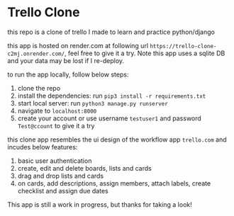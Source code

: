 # Trello Clone

this repo is a clone of trello I made to learn and practice python/django

this app is hosted on render.com at following url `https://trello-clone-c2mj.onrender.com/`, feel free to give it a try. Note this app uses a sqlite DB and your data may be lost if I re-deploy. 

to run the app locally, follow below steps:

1. clone the repo
2. install the dependencies: run `pip3 install -r requirements.txt`
3. start local server: run `python3 manage.py runserver`
4. navigate to `localhost:8000` 
5. create your account or use username `testuser1` and password `Test@ccount` to give it a try


this clone app resembles the ui design of the workflow app `trello.com` and incudes below features:
1. basic user authentication 
2. create, edit and delete boards, lists and cards
3. drag and drop lists and cards
4. on cards, add descriptions, assign members, attach labels, create checklist and assign due dates

This app is still a work in progress, but thanks for taking a look!